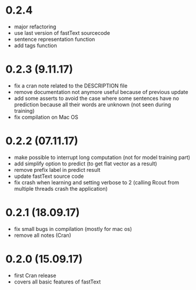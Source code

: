 # 0.2.4

  * major refactoring
  * use last version of fastText sourcecode
  * sentence representation function
  * add tags function

# 0.2.3 (9.11.17)

  * fix a cran note related to the DESCRIPTION file
  * remove documentation not anymore useful because of previous update
  * add some asserts to avoid the case where some sentences have no prediction because all their words are unknown (not seen during training)
  * fix compilation on Mac OS

# 0.2.2 (07.11.17)

  * make possible to interrupt long computation (not for model training part)
  * add simplify option to predict (to get flat vector as a result)
  * remove prefix label in predict result
  * update fastText source code
  * fix crash when learning and setting verbose to 2 (calling Rcout from multiple threads crash the application)

# 0.2.1 (18.09.17)

  * fix small bugs in compilation (mostly for mac os)
  * remove all notes (Cran)

# 0.2.0 (15.09.17)

  * first Cran release
  * covers all basic features of fastText
